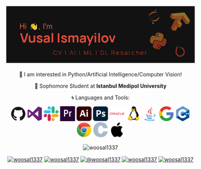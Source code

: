 ## ![Welcome to my profile 🤟](header.png)


<center> 🔭 I am interested in Python/Artificial Intelligence/Computer Vision!

🏫 Sophomore Student at **Istanbul Medipol University**

🌀 Languages and Tools:</center>

<p align="center"> <img src="https://raw.githubusercontent.com/devicons/devicon/ac557d6ff33ff370a5db99f97aeab35ea5c67fbd/icons/github/github-original.svg" alt="github" width="40" height="40"/>

<img src="https://raw.githubusercontent.com/devicons/devicon/ac557d6ff33ff370a5db99f97aeab35ea5c67fbd/icons/visualstudio/visualstudio-plain.svg" alt="github" width="40" height="40"/>

<img src="https://raw.githubusercontent.com/devicons/devicon/ac557d6ff33ff370a5db99f97aeab35ea5c67fbd/icons/slack/slack-original.svg" alt="github" width="40" height="40"/>

<img src="https://raw.githubusercontent.com/devicons/devicon/ac557d6ff33ff370a5db99f97aeab35ea5c67fbd/icons/premierepro/premierepro-plain.svg" alt="github" width="40" height="40"/>

<img src="https://raw.githubusercontent.com/devicons/devicon/ac557d6ff33ff370a5db99f97aeab35ea5c67fbd/icons/illustrator/illustrator-plain.svg" alt="github" width="40" height="40"/>

<img src="https://raw.githubusercontent.com/devicons/devicon/ac557d6ff33ff370a5db99f97aeab35ea5c67fbd/icons/photoshop/photoshop-plain.svg" alt="github" width="40" height="40"/>

<img src="https://raw.githubusercontent.com/devicons/devicon/ac557d6ff33ff370a5db99f97aeab35ea5c67fbd/icons/oracle/oracle-original.svg" alt="github" width="40" height="40"/>

<img src="https://raw.githubusercontent.com/devicons/devicon/ac557d6ff33ff370a5db99f97aeab35ea5c67fbd/icons/linux/linux-original.svg" alt="github" width="40" height="40"/>

<img src="https://raw.githubusercontent.com/devicons/devicon/ac557d6ff33ff370a5db99f97aeab35ea5c67fbd/icons/java/java-original.svg" alt="github" width="40" height="40"/>

<img src="https://raw.githubusercontent.com/devicons/devicon/ac557d6ff33ff370a5db99f97aeab35ea5c67fbd/icons/google/google-original.svg" alt="github" width="40" height="40"/>

<img src="https://raw.githubusercontent.com/devicons/devicon/ac557d6ff33ff370a5db99f97aeab35ea5c67fbd/icons/cplusplus/cplusplus-original.svg" alt="github" width="40" height="40"/>

<img src="https://raw.githubusercontent.com/devicons/devicon/ac557d6ff33ff370a5db99f97aeab35ea5c67fbd/icons/chrome/chrome-original.svg" alt="github" width="40" height="40"/>

<img src="https://raw.githubusercontent.com/devicons/devicon/ac557d6ff33ff370a5db99f97aeab35ea5c67fbd/icons/c/c-original.svg" alt="github" width="40" height="40"/>

<img src="https://raw.githubusercontent.com/devicons/devicon/ac557d6ff33ff370a5db99f97aeab35ea5c67fbd/icons/apple/apple-original.svg" alt="github" width="40" height="40"/>
</p>

<p align="center"><img align="center" src="https://github-readme-stats.vercel.app/api?username=woosal1337&show_icons=true&theme=kacho_ga" alt="woosal1337" /></p>

<p align="center">
<a href="https://twitter.com/woosal1337" target="blank"><img align="center" src="https://cdn.jsdelivr.net/npm/simple-icons@3.0.1/icons/twitter.svg" alt="woosal1337" height="30" width="30" /></a>
<a href="https://linkedin.com/in/woosal1337" target="blank"><img align="center" src="https://cdn.jsdelivr.net/npm/simple-icons@3.0.1/icons/linkedin.svg" alt="woosal1337" height="30" width="30" /></a>
<a href="https://medium.com/@woosal1337" target="blank"><img align="center" src="https://cdn.jsdelivr.net/npm/simple-icons@3.0.1/icons/medium.svg" alt="@woosal1337" height="30" width="30" /></a>
<a href="https://stackoverflow.com/users/12183903/woosal" target="blank"><img align="center" src="https://cdn.jsdelivr.net/npm/simple-icons@3.0.1/icons/stackoverflow.svg" alt="woosal1337" height="30" width="30" /></a>
<a href="https://dev.to/woosal" target="blank"><img align="center" src="https://cdn.jsdelivr.net/npm/simple-icons@3.0.1/icons/dev-dot-to.svg" alt="woosal1337   " height="30" width="30" /></a>
</p>
